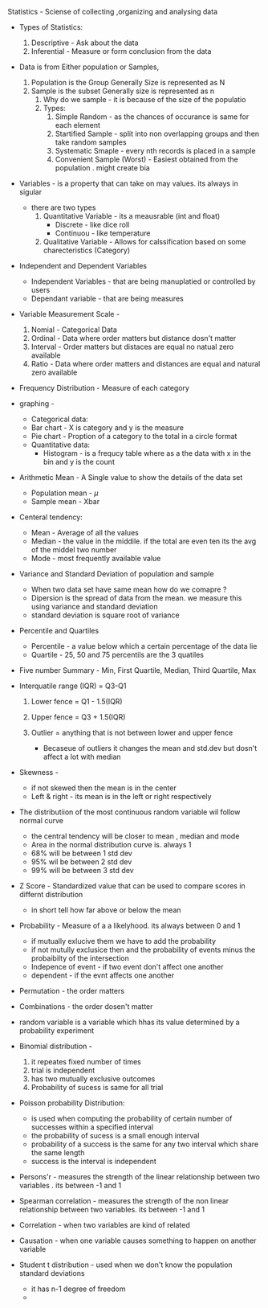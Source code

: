 Statistics - Sciense of collecting ,organizing and analysing data 

- Types of Statistics:
  	1. Descriptive - Ask about the data
   	2. Inferential - Measure or form conclusion from the data 

- Data is from Either population or Samples,

  1. Population is the Group  Generally Size is represented as N
  2. Sample is the subset Generally size is represented as n
     1. Why do we sample  - it is because of the size of the populatio 
     2. Types:
        1. Simple Random - as the chances of occurance is same for each element 
        2. Startified Sample - split into non overlapping groups and then take random samples
        3. Systematic Smaple - every nth records is placed in a sample
        4.   Convenient Sample (Worst) - Easiest obtained from the population . might create bia

- Variables - is a property that can take on may values. its always in sigular

  - there are two types
    1. Quantitative Variable -  its a meausrable (int and float)
       - Discrete - like dice roll
       - Continuou - like temperature
    2. Qualitative Variable - Allows for calssification based on some charecteristics  (Category)

- Independent and Dependent Variables

  - Independent Variables - that are being manuplatied or controlled by users
  - Dependant variable - that are being measures 

- Variable Measurement Scale - 

  1. Nomial - Categorical Data
  2. Ordinal - Data where order matters but distance dosn't matter
  3. Interval - Order matters but distaces are equal no natual zero available
  4. Ratio - Data where order matters and distances are equal and natural zero available

- Frequency Distribution - Measure of each category 

- graphing -

  -  Categorical data:
    - Bar chart - X is category and y is the measure
    - Pie chart - Proption of a category to the total in a circle format
  - Quantitative data:
    - Histogram - is a frequcy table where as a the data with x in the bin and y is the count

- Arithmetic Mean - A Single value to show the details of the data set

  - Population mean - $\mu$
  - Sample mean - Xbar

- Centeral tendency:

  - Mean - Average of all the values 
  - Median - the value in the middile. if the total are even ten its the avg of the middel two number
  - Mode - most frequently available value

- Variance and Standard Deviation of population and sample

  - When two data set have same mean how do we comapre ?
  - Dipersion is the spread of data from the mean. we measure this using variance and standard deviation
  - standard deviation is square root of variance

- Percentile and Quartiles

  - Percentile - a value below which a certain percentage of the data lie
  - Quartile - 25, 50 and 75 percentils are the 3 quatiles

- Five number Summary - Min, First Quartile, Median, Third Quartile, Max

- Interquatile range (IQR)  = Q3-Q1

  1. Lower fence = Q1 - 1.5(IQR)

  2. Upper fence = Q3 + 1.5(IQR)
  3. Outlier = anything that is not between lower and upper fence
     - Becaseue of outliers it changes the mean and std.dev but dosn't affect a lot with median

- Skewness -

  - if not skewed then the mean is in the center
  - Left & right - its mean is in the left or right respectively

- The distributiion of the most continuous random variable wil follow normal curve

  - the central tendency will be closer to mean , median and mode
  - Area in the normal distribution curve is. always 1 
  - 68% will be between 1 std dev
  - 95% wil be between 2 std dev
  - 99% will be between 3 std dev

- Z Score  - Standardized value that can be used to compare scores in differnt distribution

  - in short tell how far above or below the mean 

- Probability - Measure of a a likelyhood. its always between 0 and 1

  - if mutually exlucive them we have to add the probability
  - if not mutully exclusice then and the probability of events  minus the probaibilty of the intersection
  - Indepence of event - if two event don't affect one another
  - dependent - if the evnt affects one another

- Permutation - the order matters

- Combinations - the order dosen't matter

- random variable  is a variable which hhas its value determined by a probability experiment

- Binomial distribution - 

  1. it repeates fixed number of times
  2. trial is independent
  3. has two mutually exclusive outcomes
  4. Probability of sucess is same for all trial

- Poisson probability Distribution:

  - is used when computing the probability of certain number of successes within a specified interval
  - the probability of sucess is a small enough interval 
  - probability of a success is the same for any two interval which share the same length 
  - success is the interval is independent

- Persons'r - measures the strength of the linear relationship between two variables . its between -1 and 1

- Spearman correlation - measures the strength of the non linear relationship between two variables. its between -1 and 1

- Correlation - when two variables are kind of related 

- Causation - when one variable causes something to happen on another variable

- Student t distribution - used when we don't know the population standard deviations

  - it has n-1 degree of freedom
  - 

